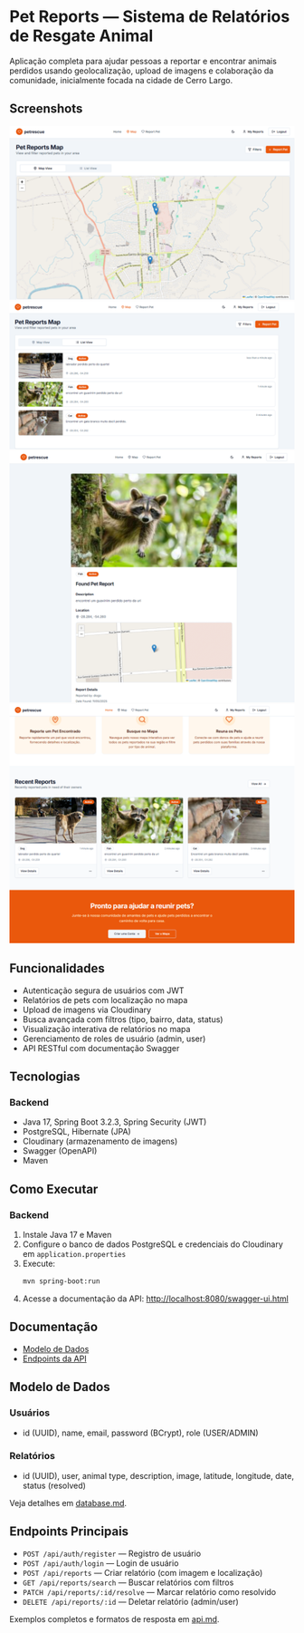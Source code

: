 # Pet Reports — Sistema de Relatórios de Resgate Animal

Aplicação completa para ajudar pessoas a reportar e encontrar animais perdidos usando geolocalização, upload de imagens e colaboração da comunidade, inicialmente focada na cidade de Cerro Largo.

## Screenshots

![Screenshot 1](imagens/1.png)
![Screenshot 2](imagens/2.png)
![Screenshot 3](imagens/3.png)
![Screenshot 4](imagens/4.png)

## Funcionalidades

- Autenticação segura de usuários com JWT
- Relatórios de pets com localização no mapa
- Upload de imagens via Cloudinary
- Busca avançada com filtros (tipo, bairro, data, status)
- Visualização interativa de relatórios no mapa
- Gerenciamento de roles de usuário (admin, user)
- API RESTful com documentação Swagger

## Tecnologias

### Backend
- Java 17, Spring Boot 3.2.3, Spring Security (JWT)
- PostgreSQL, Hibernate (JPA)
- Cloudinary (armazenamento de imagens)
- Swagger (OpenAPI)
- Maven

## Como Executar

### Backend

1. Instale Java 17 e Maven
2. Configure o banco de dados PostgreSQL e credenciais do Cloudinary em `application.properties`
3. Execute:
   ```bash
   mvn spring-boot:run
   ```
4. Acesse a documentação da API: [http://localhost:8080/swagger-ui.html](http://localhost:8080/swagger-ui.html)

## Documentação

- [Modelo de Dados](database.md)
- [Endpoints da API](api.md)

## Modelo de Dados

### Usuários
- id (UUID), name, email, password (BCrypt), role (USER/ADMIN)

### Relatórios
- id (UUID), user, animal type, description, image, latitude, longitude, date, status (resolved)

Veja detalhes em [database.md](database.md).

## Endpoints Principais

- `POST /api/auth/register` — Registro de usuário
- `POST /api/auth/login` — Login de usuário
- `POST /api/reports` — Criar relatório (com imagem e localização)
- `GET /api/reports/search` — Buscar relatórios com filtros
- `PATCH /api/reports/:id/resolve` — Marcar relatório como resolvido
- `DELETE /api/reports/:id` — Deletar relatório (admin/user)

Exemplos completos e formatos de resposta em [api.md](api.md).

